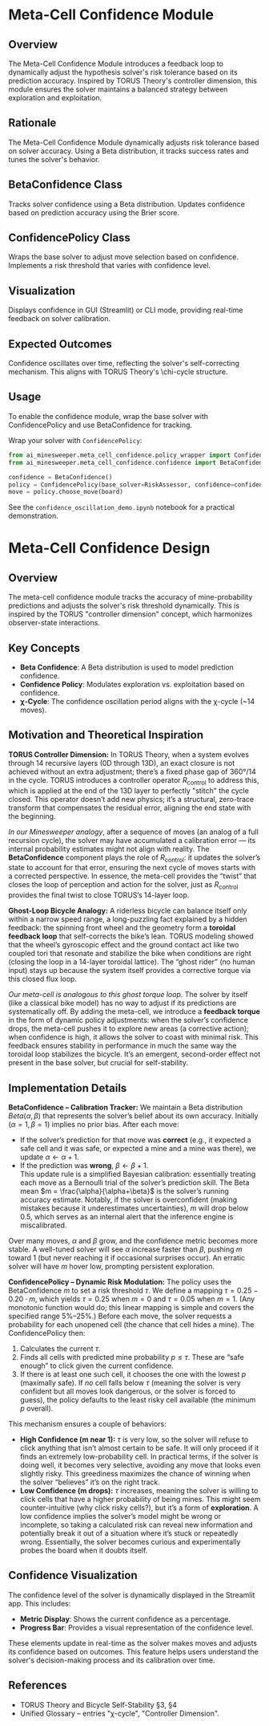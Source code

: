 # Meta-Cell Confidence Module

## Overview
The Meta-Cell Confidence Module introduces a feedback loop to dynamically adjust the hypothesis solver's risk tolerance based on its prediction accuracy. Inspired by TORUS Theory's controller dimension, this module ensures the solver maintains a balanced strategy between exploration and exploitation.

## Rationale
The Meta-Cell Confidence Module dynamically adjusts risk tolerance based on solver accuracy. Using a Beta distribution, it tracks success rates and tunes the solver's behavior.

## BetaConfidence Class
Tracks solver confidence using a Beta distribution. Updates confidence based on prediction accuracy using the Brier score.

## ConfidencePolicy Class
Wraps the base solver to adjust move selection based on confidence. Implements a risk threshold that varies with confidence level.

## Visualization
Displays confidence in GUI (Streamlit) or CLI mode, providing real-time feedback on solver calibration.

## Expected Outcomes
Confidence oscillates over time, reflecting the solver's self-correcting mechanism. This aligns with TORUS Theory's \\chi-cycle structure.

## Usage
To enable the confidence module, wrap the base solver with ConfidencePolicy and use BetaConfidence for tracking.

Wrap your solver with `ConfidencePolicy`:
```python
from ai_minesweeper.meta_cell_confidence.policy_wrapper import ConfidencePolicy
from ai_minesweeper.meta_cell_confidence.confidence import BetaConfidence

confidence = BetaConfidence()
policy = ConfidencePolicy(base_solver=RiskAssessor, confidence=confidence)
move = policy.choose_move(board)
```

See the `confidence_oscillation_demo.ipynb` notebook for a practical demonstration.

# Meta-Cell Confidence Design

## Overview
The meta-cell confidence module tracks the accuracy of mine-probability predictions and adjusts the solver's risk threshold dynamically. This is inspired by the TORUS "controller dimension" concept, which harmonizes observer-state interactions.

## Key Concepts
- **Beta Confidence**: A Beta distribution is used to model prediction confidence.
- **Confidence Policy**: Modulates exploration vs. exploitation based on confidence.
- **χ-Cycle**: The confidence oscillation period aligns with the χ-cycle (~14 moves).

## Motivation and Theoretical Inspiration

**TORUS Controller Dimension:** In TORUS Theory, when a system evolves through 14 recursive layers (0D through 13D), an exact closure is not achieved without an extra adjustment; there’s a fixed phase gap of 360°/14 in the cycle. TORUS introduces a controller operator $R_{\text{control}}$ to address this, which is applied at the end of the 13D layer to perfectly "stitch" the cycle closed. This operator doesn’t add new physics; it’s a structural, zero-trace transform that compensates the residual error, aligning the end state with the beginning. 

*In our Minesweeper analogy*, after a sequence of moves (an analog of a full recursion cycle), the solver may have accumulated a calibration error — its internal probability estimates might not align with reality. The **BetaConfidence** component plays the role of $R_{\text{control}}$: it updates the solver’s state to account for that error, ensuring the next cycle of moves starts with a corrected perspective. In essence, the meta-cell provides the “twist” that closes the loop of perception and action for the solver, just as $R_{\text{control}}$ provides the final twist to close TORUS’s 14-layer loop.

**Ghost-Loop Bicycle Analogy:** A riderless bicycle can balance itself only within a narrow speed range, a long-puzzling fact explained by a hidden feedback: the spinning front wheel and the geometry form a **toroidal feedback loop** that self-corrects the bike’s lean. TORUS modeling showed that the wheel’s gyroscopic effect and the ground contact act like two coupled tori that resonate and stabilize the bike when conditions are right (closing the loop in a 14-layer toroidal lattice). The “ghost rider” (no human input) stays up because the system itself provides a corrective torque via this closed flux loop. 

*Our meta-cell is analogous to this ghost torque loop.* The solver by itself (like a classical bike model) has no way to adjust if its predictions are systematically off. By adding the meta-cell, we introduce a **feedback torque** in the form of dynamic policy adjustments: when the solver’s confidence drops, the meta-cell pushes it to explore new areas (a corrective action); when confidence is high, it allows the solver to coast with minimal risk. This feedback ensures stability in performance in much the same way the toroidal loop stabilizes the bicycle. It’s an emergent, second-order effect not present in the base solver, but crucial for self-stability.

## Implementation Details

**BetaConfidence – Calibration Tracker:** We maintain a Beta distribution $Beta(\alpha, \beta)$ that represents the solver’s belief about its own accuracy. Initially $(\alpha=1, \beta=1)$ implies no prior bias. After each move:
- If the solver’s prediction for that move was **correct** (e.g., it expected a safe cell and it was safe, or expected a mine and a mine was there), we update $\alpha \leftarrow \alpha + 1$.
- If the prediction was **wrong**, $\beta \leftarrow \beta + 1$.  
This update rule is a simplified Bayesian calibration: essentially treating each move as a Bernoulli trial of the solver’s prediction skill. The Beta mean $m = \frac{\alpha}{\alpha+\beta}$ is the solver’s running accuracy estimate. Notably, if the solver is overconfident (making mistakes because it underestimates uncertainties), $m$ will drop below 0.5, which serves as an internal alert that the inference engine is miscalibrated.

Over many moves, $\alpha$ and $\beta$ grow, and the confidence metric becomes more stable. A well-tuned solver will see $\alpha$ increase faster than $\beta$, pushing $m$ toward 1 (but never reaching it if occasional surprises occur). An erratic solver will have $m$ hover low, prompting persistent exploration.

**ConfidencePolicy – Dynamic Risk Modulation:** The policy uses the BetaConfidence $m$ to set a risk threshold $\tau$. We define a mapping $\tau = 0.25 - 0.20 \cdot m$, which yields $\tau = 0.25$ when $m = 0$ and $\tau = 0.05$ when $m = 1$. (Any monotonic function would do; this linear mapping is simple and covers the specified range 5%–25%.) Before each move, the solver requests a probability for each unopened cell (the chance that cell hides a mine). The ConfidencePolicy then:

1. Calculates the current $\tau$.  
2. Finds all cells with predicted mine probability $p \le \tau$. These are “safe enough” to click given the current confidence.  
3. If there is at least one such cell, it chooses the one with the lowest $p$ (maximally safe). If *no* cell falls below $\tau$ (meaning the solver is very confident but all moves look dangerous, or the solver is forced to guess), the policy defaults to the least risky cell available (the minimum $p$ overall).

This mechanism ensures a couple of behaviors:
- **High Confidence (m near 1):** $\tau$ is very low, so the solver will refuse to click anything that isn’t almost certain to be safe. It will only proceed if it finds an extremely low-probability cell. In practical terms, if the solver is doing well, it becomes very selective, avoiding any move that looks even slightly risky. This greediness maximizes the chance of winning when the solver “believes” it’s on the right track.
- **Low Confidence (m drops):** $\tau$ increases, meaning the solver is willing to click cells that have a higher probability of being mines. This might seem counter-intuitive (why click risky cells?), but it’s a form of **exploration**. A low confidence implies the solver’s model might be wrong or incomplete, so taking a calculated risk can reveal new information and potentially break it out of a situation where it’s stuck or repeatedly wrong. Essentially, the solver becomes curious and experimentally probes the board when it doubts itself.

## Confidence Visualization

The confidence level of the solver is dynamically displayed in the Streamlit app. This includes:

- **Metric Display**: Shows the current confidence as a percentage.
- **Progress Bar**: Provides a visual representation of the confidence level.

These elements update in real-time as the solver makes moves and adjusts its confidence based on outcomes. This feature helps users understand the solver's decision-making process and its calibration over time.

## References
- TORUS Theory and Bicycle Self-Stability §3, §4
- Unified Glossary – entries "χ-cycle", "Controller Dimension".
